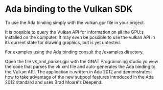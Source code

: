 # Ada binding to the Vulkan SDK

To use the Ada binding simply with the vulkan.gpr file in your project.

It is possible to query the Vulkan API for information on all the GPU:s installed on the computer. It may even be possible to use the vulkan API in its current state for drawing graphics, but is yet untested.

For examples using the Ada binding consult the /examples directory.

Open the file vk_xml_parser.gpr with the GNAT Programming studio yo view the code that parses the vk.xml file and auto-generates the Ada binding to the Vulkan API. The application is written in Ada 2012 and demonstrates how to take advantage of the new subpool features introduced in the Ada 2012 standard and uses Brad Moore's Deepend.
